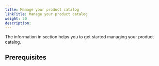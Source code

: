 ```yaml
---
title: Manage your product catalog
linkTitle: Manage your product catalog
weight: 20
description: 
---
```


The information in section helps you to get started managing your product catalog.

## Prerequisites
